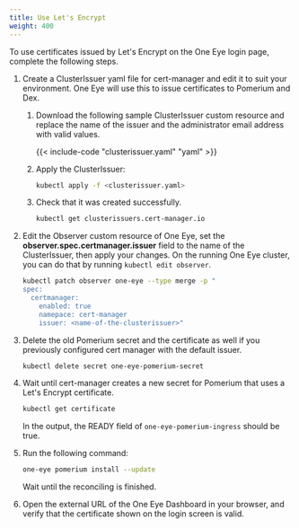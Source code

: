 ```yaml
---
title: Use Let's Encrypt
weight: 400
---
```


To use certificates issued by Let's Encrypt on the One Eye login page, complete the following steps.

1. Create a ClusterIssuer yaml file for cert-manager and edit it to suit your environment. One Eye will use this to issue certificates to Pomerium and Dex.
    1. Download the following sample ClusterIssuer custom resource and replace the name of the issuer and the administrator email address with valid values.

        {{< include-code "clusterissuer.yaml" "yaml" >}}

    1. Apply the ClusterIssuer:

        ```bash
        kubectl apply -f <clusterissuer.yaml>
        ```

    1. Check that it was created successfully.

        ```bash
        kubectl get clusterissuers.cert-manager.io
        ```

1. Edit the Observer custom resource of One Eye, set the **observer.spec.certmanager.issuer** field to the name of the ClusterIssuer, then apply your changes. On the running One Eye cluster, you can do that by running ```kubectl edit observer```.

    ```bash
    kubectl patch observer one-eye --type merge -p "
    spec:
      certmanager:
        enabled: true
        namepace: cert-manager
        issuer: <name-of-the-clusterissuer>"
    ```

1. Delete the old Pomerium secret and the certificate as well if you previously configured cert manager with the default issuer.

    ```bash
    kubectl delete secret one-eye-pomerium-secret
    ```

1. Wait until cert-manager creates a new secret for Pomerium that uses a Let's Encrypt certificate.

    ```bash
    kubectl get certificate
    ```

    In the output, the READY field of ```one-eye-pomerium-ingress``` should be true.

1. Run the following command:

    ```bash
    one-eye pomerium install --update
    ```

    Wait until the reconciling is finished.

1. Open the external URL of the One Eye Dashboard in your browser, and verify that the certificate shown on the login screen is valid.
